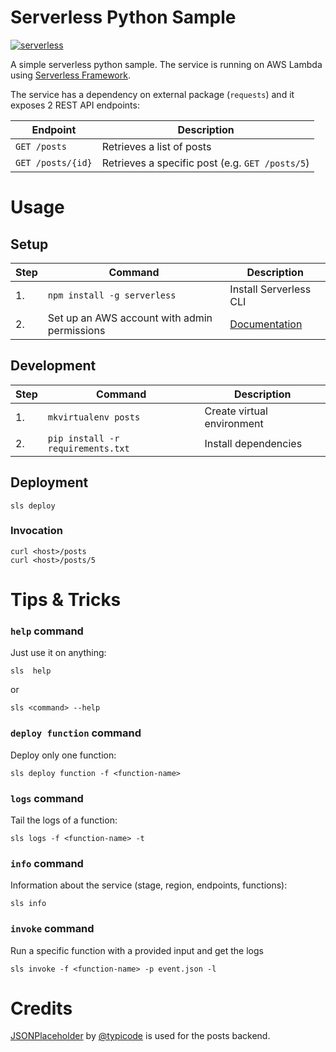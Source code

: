 # Serverless Python Sample
[![serverless](http://public.serverless.com/badges/v3.svg)](http://www.serverless.com)

A simple serverless python sample. The service is running on AWS Lambda using [Serverless Framework](https://github.com/serverless/serverless).

The service has a dependency on external package (`requests`) and it exposes 2 REST API endpoints:

| **Endpoint** |**Description**|
|-------|------|
| `GET /posts` | Retrieves a list of posts  |
| `GET /posts/{id}` | Retrieves a specific post (e.g. `GET /posts/5`) |


# Usage
## Setup
| **Step** | **Command** |**Description**|
|---|-------|------|
|  1. | `npm install -g serverless` | Install Serverless CLI  |
|  2. | Set up an AWS account with admin permissions | [Documentation](https://github.com/serverless/serverless/blob/master/docs/02-providers/aws/01-setup.md)  |

## Development
| **Step** | **Command** |**Description**|
|---|-------|------|
|  1. | `mkvirtualenv posts` | Create virtual environment |
|  2. | `pip install -r requirements.txt` | Install dependencies|


## Deployment

	sls deploy

### Invocation

	curl <host>/posts
	curl <host>/posts/5

# Tips & Tricks

### `help` command
Just use it on anything:

	sls  help
or

	sls <command> --help

### `deploy function` command
Deploy only one function:

	sls deploy function -f <function-name>

### `logs` command
Tail the logs of a function:

	sls logs -f <function-name> -t

### `info` command
Information about the service (stage, region, endpoints, functions):

	sls info

### `invoke` command
Run a specific function with a provided input and get the logs

	sls invoke -f <function-name> -p event.json -l

# Credits
[JSONPlaceholder](https://jsonplaceholder.typicode.com) by [@typicode](https://github.com/typicode) is used for the posts backend.
